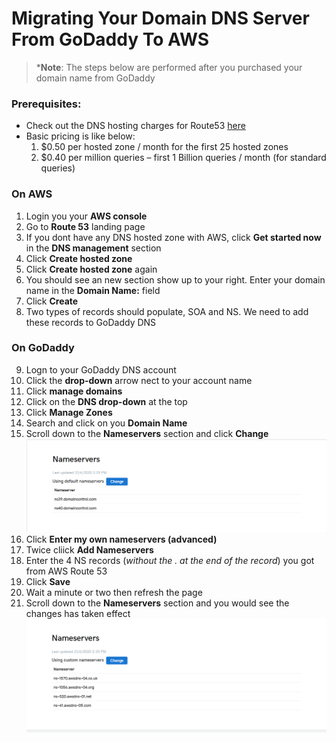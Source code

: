 # Migrating Your Domain DNS Server From GoDaddy To AWS


>***Note**: The steps below are performed after you purchased your domain name from GoDaddy

### Prerequisites:
- Check out the DNS hosting charges for Route53 [here](https://aws.amazon.com/route53/pricing/)
- Basic pricing is like below:
    1) $0.50 per hosted zone / month for the first 25 hosted zones
    2) $0.40 per million queries – first 1 Billion queries / month (for standard queries)

### On AWS
1) Login you your **AWS console**
2) Go to **Route 53** landing page
3) If you dont have any DNS hosted zone with AWS, click **Get started now** in the **DNS management** section
4) Click **Create hosted zone**
5) Click **Create hosted zone** again
6) You should see an new section show up to your right. Enter your domain name in the **Domain Name:** field
7) Click **Create**
8) Two types of records should populate, SOA and NS. We need to add these records to GoDaddy DNS

### On GoDaddy
9) Logn to your GoDaddy DNS account
10) Click the **drop-down** arrow nect to your account name
11) Click **manage domains**
12) Click on the **DNS drop-down** at the top
13) Click **Manage Zones**
14) Search and click on you **Domain Name**
15) Scroll down to the **Nameservers** section and click **Change**
![Original Nameservers](https://github.com/hadriane/migrating_dns_from_godaddy_to_aws/blob/master/images/original-nameservers.png)
16) Click **Enter my own nameservers (advanced)**
17) Twice cliick **Add Nameservers**
18) Enter the 4 NS records (*without the . at the end of the record*) you got from AWS Route 53
19) Click **Save**
20) Wait a minute or two then refresh the page
21) Scroll down to the **Nameservers** section and you would see the changes has taken effect
![Changed Nameservers](https://github.com/hadriane/migrating_dns_from_godaddy_to_aws/blob/master/images/changed-nameservers.png)

